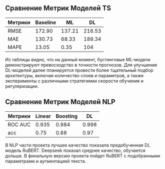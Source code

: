 ## Сравнение Метрик Моделей TS

| Метрики  | Baseline |    ML    |    DL    |
|----------|----------|----------|----------|
| RMSE     | 172.90   | 137.21   | 216.53   |
| MAE      | 130.73   | 68.33    | 189.34   |
| MAPE     | 13.05    | 0.35     | 104      |

Из таблицы видно, что на данный момент, бустинговые ML-модели демонстрируют превосходство в точности прогнозов. Для улучшения DL-моделей далее планируется провести более тщательный подбор архитектуры, включая количество слоев и параметров, а также эксперименты с различными стратегиями скорости обучения и регуляризации.


## Сравнение Метрик Моделей NLP

| Метрики | Linear | Boosting | DL       |
|---------|--------|---------|----------|
| ROC AUC | 0.935  |  0.984  | 0.998    |
| acc     | 0.75   |  0.88   | 0.97     |

В NLP части проекта лучшее качество показала предобученная DL модель RuBERT. Deepseek показал среднее качество, обучается дольше. В финальную версию проекта пойдет RuBERT с подобранными параметрами и аугментацией текста. 
